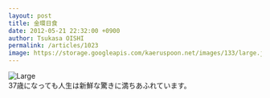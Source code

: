 ```yaml
---
layout: post
title: 金環日食
date: 2012-05-21 22:32:00 +0900
author: Tsukasa OISHI
permalink: /articles/1023
image: https://storage.googleapis.com/kaeruspoon.net/images/133/large.jpg?1337607154
---
```



![Large](https://storage.googleapis.com/kaeruspoon.net/images/133/large.jpg?1337607154)  
37歳になっても人生は新鮮な驚きに満ちあふれています。  

